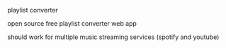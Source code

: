 playlist converter

open source free playlist converter web app

should work for multiple music streaming services
(spotify and youtube)